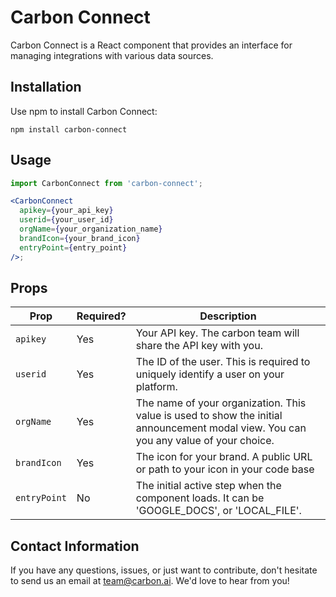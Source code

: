 # Carbon Connect

Carbon Connect is a React component that provides an interface for managing integrations with various data sources.

## Installation

Use npm to install Carbon Connect:

```
npm install carbon-connect
```

## Usage

```jsx
import CarbonConnect from 'carbon-connect';

<CarbonConnect
  apikey={your_api_key}
  userid={your_user_id}
  orgName={your_organization_name}
  brandIcon={your_brand_icon}
  entryPoint={entry_point}
/>;
```

## Props

| Prop         | Required? | Description                                                                                                                          |
| ------------ | --------- | ------------------------------------------------------------------------------------------------------------------------------------ |
| `apikey`     | Yes       | Your API key. The carbon team will share the API key with you.                                                                       |
| `userid`     | Yes       | The ID of the user. This is required to uniquely identify a user on your platform.                                                   |
| `orgName`    | Yes       | The name of your organization. This value is used to show the initial announcement modal view. You can you any value of your choice. |
| `brandIcon`  | Yes       | The icon for your brand. A public URL or path to your icon in your code base                                                         |
| `entryPoint` | No        | The initial active step when the component loads. It can be 'GOOGLE_DOCS', or 'LOCAL_FILE'.                                          |

## Contact Information

If you have any questions, issues, or just want to contribute, don't hesitate to send us an email at [team@carbon.ai](mailto:team@carbon.ai). We'd love to hear from you!
